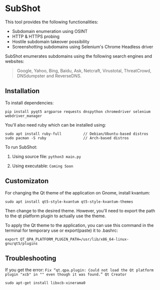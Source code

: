 # SubShot

This tool provides the following functionalities:
* Subdomain enumeration using OSINT
* HTTP & HTTPS probing
* Hostile subdomain takeover possibility
* Screenshotting subdomains using Selenium's Chrome Headless driver

SubShot enumerates subdomains using the following search engines and websites: 
> Google, Yahoo, Bing, Baidu, Ask, Netcraft, Virustotal, ThreatCrowd, DNSdumpster and ReverseDNS.

## Installation

To install dependencies:

~~~
pip install pyqt5 argparse requests dnspython chromedriver selenium webdriver_manager
~~~

You'll also need ruby which can be installed using:

~~~
sudo apt install ruby-full          // Debian/Ubuntu-based distros
sudo pacman -S ruby                 // Arch-based distros
~~~

To run SubShot:

1. Using source file: `python3 main.py`

2. Using executable: `Coming Soon`

## Customizaton

For changing the Qt theme of the application on Gnome, install kvantum:

~~~
sudo apt install qt5-style-kvantum qt5-style-kvantum-themes
~~~

Then change to the desired theme. However, you'll need to export the path to the qt platform plugin to actually use the theme.

To apply the Qt theme to the application, you can use this command in the terminal for temporary use or export(paste) it to .bashrc:

~~~
export QT_QPA_PLATFORM_PLUGIN_PATH=/usr/lib/x86_64-linux-gnu/qt5/plugins
~~~

## Troubleshooting

If you get the error: `Fix “qt.qpa.plugin: Could not load the Qt platform plugin "xcb" in "" even though it was found.” Qt Creator`

~~~
sudo apt-get install libxcb-xinerama0
~~~
